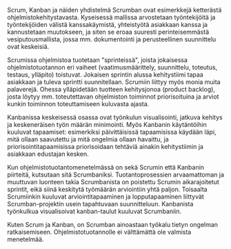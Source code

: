 Scrum, Kanban ja näiden yhdistelmä Scrumban ovat esimerkkejä ketterästä ohjelmistokehitystavasta. Kyseisessä mallissa arvostetaan työntekijöitä ja työntekijöiden välistä kanssakäymistä, yhteistyötä asiakkaan kanssa ja kannustetaan muutokseen, ja siten se eroaa suuresti perinteisemmästä vesiputousmallista, jossa mm. dokumentointi ja perusteellinen suunnittelu ovat keskeisiä.

Scrumissa ohjelmistoa tuotetaan "sprinteissä", joista jokaisessa ohjelmistotuotannon eri vaiheet (vaatimusmäärittely, suunnittelu, toteutus, testaus, ylläpito) toistuvat. Jokaisen sprintin alussa kehitystiimi tapaa asiakkaan ja tuleva sprintti suunnitellaan. Scrumiin liittyy myös monia muita palaverejä. Ohessa ylläpidetään tuotteen kehitysjonoa (product backlog), josta löytyy mm. toteutettavan ohjelmiston toiminnot priorisoituina ja arviot kunkin toiminnon toteuttamiseen kuluvasta ajasta.

Kanbanissa keskeisessä osassa ovat työnkulun visualisointi, jatkuva kehitys ja keskeneräisen työn määrän minimointi. Myös Kanbanin käytäntöihin kuuluvat tapaamiset: esimerkiksi päivittäisissä tapaamisissa käydään läpi, mitä ollaan saavutettu ja mitä ongelmia ollaan havaittu, ja priorisointitapaamisissa priorisoidaan tehtäviä ainakin kehitystiimin ja asiakkaan edustajan kesken.

Kun ohjelmistotuotantomenetelmässä on sekä Scrumin että Kanbanin piirteitä, kutsutaan sitä Scrumbaniksi. Tuotantoprosessien arvaamattoman ja muuttuvan luonteen takia Scrumbanista on poistettu Scrumin aikarajoitetut sprintit, eikä siinä keskitytä työmäärän arviointiin yhtä paljon. Toisaalta Scrumiinkin kuuluvat arviointitapaaminen ja lopputapaaminen liittyvät Scrumban-projektin usein tapahtuvaan suunnitteluun. Kanbanista työnkulkua visualisoivat kanban-taulut kuuluvat Scrumbaniin.

Kuten Scrum ja Kanban, on Scrumban ainoastaan työkalu tietyn ongelman ratkaisemiseen. Ohjelmistotuotannolle ei välttämättä ole valmista menetelmää.
